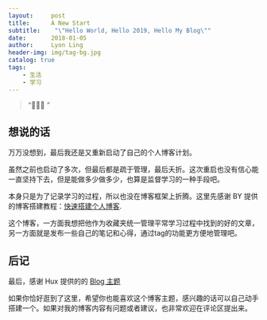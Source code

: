 ```yaml
---
layout:     post
title:      A New Start
subtitle:    "\"Hello World, Hello 2019, Hello My Blog\""
date:       2018-01-05
author:     Lyon Ling
header-img: img/tag-bg.jpg
catalog: true
tags:
    - 生活
    - 学习
---
```


> “🙉🙉🙉 ”

## 想说的话

万万没想到，最后我还是又重新启动了自己的个人博客计划。

虽然之前也启动了多次，但最后都是疏于管理，最后夭折。这次重启也没有信心能一直坚持下去，但是能做多少做多少，也算是监督学习的一种手段吧。

本身只是为了记录学习的过程，所以也没在博客框架上折腾。这里先感谢 BY 提供的博客搭建教程：[快速搭建个人博客](http://qiubaiying.top/2017/02/06/%E5%BF%AB%E9%80%9F%E6%90%AD%E5%BB%BA%E4%B8%AA%E4%BA%BA%E5%8D%9A%E5%AE%A2/).

这个博客，一方面我想把他作为收藏夹统一管理平常学习过程中找到的好的文章，另一方面就是发布一些自己的笔记和心得，通过tag的功能更方便地管理吧。

## 后记

最后，感谢 Hux 提供的的 [Blog 主题](https://github.com/Huxpro/huxpro.github.io)

如果你恰好逛到了这里，希望你也能喜欢这个博客主题，感兴趣的话可以自己动手搭建一个。如果对我的博客内容有问题或者建议，也非常欢迎在评论区提出来。

